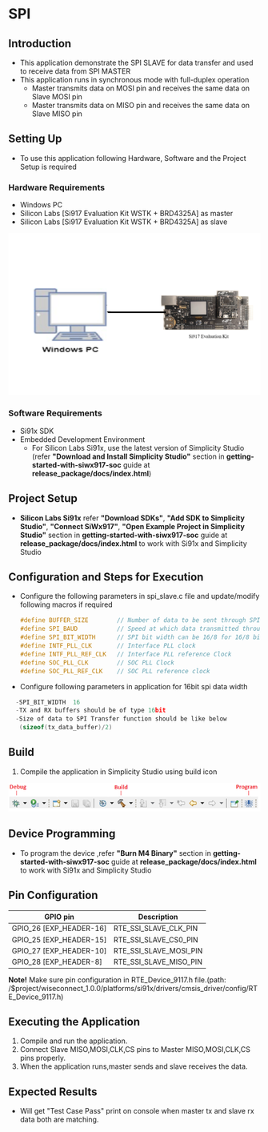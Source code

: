 # SPI

## Introduction

- This application demonstrate the SPI SLAVE for data transfer and used to receive data from SPI MASTER
- This application runs in synchronous mode with full-duplex operation
  - Master transmits data on MOSI pin and receives the same data on Slave MOSI pin
  - Master transmits data on MISO pin and receives the same data on Slave MISO pin
  
## Setting Up 
- To use this application following Hardware, Software and the Project Setup is required

### Hardware Requirements	
  - Windows PC 
  - Silicon Labs [Si917 Evaluation Kit WSTK + BRD4325A] as master
  - Silicon Labs [Si917 Evaluation Kit WSTK + BRD4325A] as slave
 
![Figure: Introduction](resources/readme/image502a.png)

### Software Requirements
  - Si91x SDK
  - Embedded Development Environment
    - For Silicon Labs Si91x, use the latest version of Simplicity Studio (refer **"Download and Install Simplicity Studio"** section in **getting-started-with-siwx917-soc** guide at **release_package/docs/index.html**)
 
## Project Setup
- **Silicon Labs Si91x** refer **"Download SDKs"**, **"Add SDK to Simplicity Studio"**, **"Connect SiWx917"**, **"Open Example Project in Simplicity Studio"** section in **getting-started-with-siwx917-soc** guide at **release_package/docs/index.html** to work with Si91x and Simplicity Studio

## Configuration and Steps for Execution

- Configure the following parameters in spi_slave.c file and update/modify following macros if required

   ```c
   #define BUFFER_SIZE        // Number of data to be sent through SPI
   #define SPI_BAUD           // Speed at which data transmitted through SPI. Max is 40000000
   #define SPI_BIT_WIDTH      // SPI bit width can be 16/8 for 16/8 bit data transfer
   #define INTF_PLL_CLK       // Interface PLL clock 
   #define INTF_PLL_REF_CLK   // Interface PLL reference Clock
   #define SOC_PLL_CLK        // SOC PLL Clock
   #define SOC_PLL_REF_CLK    // SOC PLL reference clock
   ```
- Configure following parameters in application for 16bit spi data width

```c
  -SPI_BIT_WIDTH  16
  -TX and RX buffers should be of type 16bit
  -Size of data to SPI Transfer function should be like below
   (sizeof(tx_data_buffer)/2)
   ```

## Build 
1. Compile the application in Simplicity Studio using build icon

![Figure: Build run and Debug](resources/readme/image502c.png)

## Device Programming
- To program the device ,refer **"Burn M4 Binary"** section in **getting-started-with-siwx917-soc** guide at **release_package/docs/index.html** to work with Si91x and Simplicity Studio

## Pin Configuration
|GPIO pin  | Description|
|--- | --- | 
|GPIO_26 [EXP_HEADER-16] |RTE_SSI_SLAVE_CLK_PIN |
|GPIO_25 [EXP_HEADER-15] |RTE_SSI_SLAVE_CS0_PIN |
|GPIO_27 [EXP_HEADER-10] |RTE_SSI_SLAVE_MOSI_PIN|
|GPIO_28 [EXP_HEADER-8] |RTE_SSI_SLAVE_MISO_PIN|

**Note!** Make sure pin configuration in RTE_Device_9117.h file.(path: /$project/wiseconnect_1.0.0/platforms/si91x/drivers/cmsis_driver/config/RTE_Device_9117.h)

## Executing the Application
1. Compile and run the application.
2. Connect Slave MISO,MOSI,CLK,CS pins to Master MISO,MOSI,CLK,CS pins properly.
3. When the application runs,master sends and slave receives the data. 


## Expected Results 
 - Will get "Test Case Pass" print on console when master tx and slave rx data both are matching.
